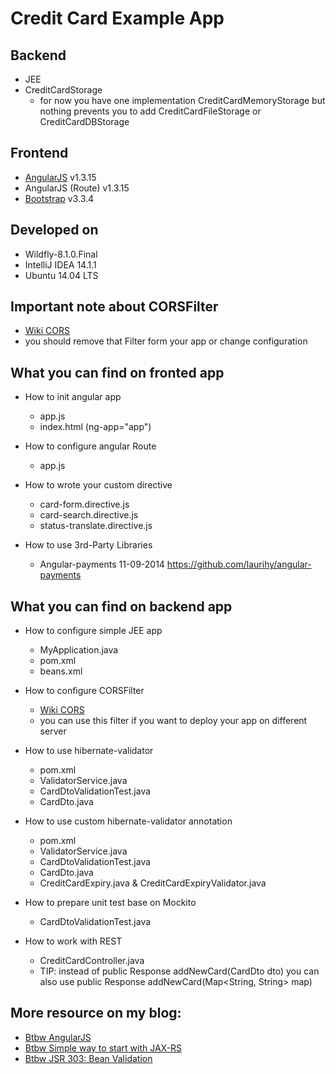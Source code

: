 # Credit Card Example App

## Backend

  - JEE
  - CreditCardStorage
    - for now you have one implementation CreditCardMemoryStorage but nothing prevents you to add
    CreditCardFileStorage or CreditCardDBStorage

## Frontend

  - [AngularJS] v1.3.15
  - AngularJS (Route) v1.3.15
  - [Bootstrap] v3.3.4

## Developed on
  
  - Wildfly-8.1.0.Final
  - IntelliJ IDEA 14.1.1
  - Ubuntu 14.04 LTS
  
## Important note about CORSFilter

  - [Wiki CORS]
  - you should remove that Filter form your app or change configuration
  
## What you can find on fronted app
  
  - How to init angular app
      - app.js
      - index.html (ng-app="app")

  - How to configure angular Route
    - app.js

  - How to wrote your custom directive
    - card-form.directive.js
    - card-search.directive.js
    - status-translate.directive.js
  
  - How to use 3rd-Party Libraries
    - Angular-payments 11-09-2014 https://github.com/laurihy/angular-payments
    
## What you can find on backend app

  - How to configure simple JEE app
  
    - MyApplication.java
    - pom.xml
    - beans.xml
    
  - How to configure CORSFilter 
    - [Wiki CORS]
    - you can use this filter if you want to deploy your app on different server

    
  - How to use hibernate-validator
  
    - pom.xml
    - ValidatorService.java
    - CardDtoValidationTest.java
    - CardDto.java
    
  - How to use custom hibernate-validator annotation
  
    - pom.xml
    - ValidatorService.java
    - CardDtoValidationTest.java
    - CardDto.java
    - CreditCardExpiry.java & CreditCardExpiryValidator.java
    
  - How to prepare unit test base on Mockito
  
    - CardDtoValidationTest.java
  
  - How to work with REST
    
    - CreditCardController.java
    - TIP: instead of public Response addNewCard(CardDto dto) you can also use public Response addNewCard(Map<String, String> map)
    
## More resource on my blog:
  
  - [Btbw AngularJS]
  - [Btbw Simple way to start with JAX-RS]
  - [Btbw JSR 303: Bean Validation]

[AngularJS]:http://angularjs.org
[Bootstrap]:http://getbootstrap.com/
[Btbw AngularJS]:http://www.blog.btbw.pl/category/java-script/angularjs/
[Btbw Simple way to start with JAX-RS]:http://www.blog.btbw.pl/java/simple-way-to-start-with-jax-rs/
[Btbw JSR 303: Bean Validation]:http://www.blog.btbw.pl/java/jsr-303-bean-validation/
[Wiki CORS]:http://en.wikipedia.org/wiki/Cross-origin_resource_sharing
